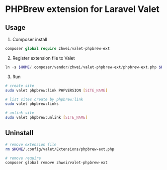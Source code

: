 # PHPBrew extension for Laravel Valet

## Usage

1. Composer install

```php
composer global require zhwei/valet-phpbrew-ext
```

2. Register extension file to Valet

```php
ln -s $HOME/.composer/vendor/zhwei/valet-phpbrew-ext/phpbrew-ext.php $HOME/.config/valet/Extensions/phpbrew-ext.php
```


3. Run

```bash
# create site
sudo valet phpbrew:link PHPVERSION [SITE_NAME]

# list sites create by phpbrew:link
sudo valet phpbrew:links

# unlink site
sudo valet phpbrew:unlink [SITE_NAME]
```


## Uninstall

```bash
# remove extension file
rm $HOME/.config/valet/Extensions/phpbrew-ext.php

# remove require
composer global remove zhwei/valet-phpbrew-ext
```
